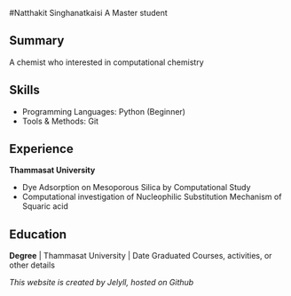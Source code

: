 #Natthakit Singhanatkaisi
A Master student

## Summary
A chemist who interested in computational chemistry

## Skills
- Programming Languages: Python (Beginner)
- Tools & Methods: Git

## Experience
**Thammasat University**
- Dye Adsorption on Mesoporous Silica by Computational Study
- Computational investigation of Nucleophilic Substitution Mechanism of Squaric acid 

## Education
**Degree** | Thammasat University | Date Graduated
Courses, activities, or other details

*This website is created by Jelyll, hosted on Github*
